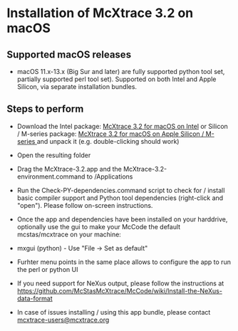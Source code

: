 # Installation of McXtrace 3.2 on macOS 

## Supported macOS releases
* macOS 11.x-13.x (Big Sur and later) are fully supported python tool set, partially
  supported perl tool set). Supported on both Intel and Apple Silicon,
  via separate installation bundles.

## Steps to perform

* Download the Intel package:
  [McXtrace 3.2 for macOS on Intel](https://download.mcxtrace.org/mcxtrace-3.2/mac/mcxtrace-mac_x86_64/mcxtrace-3.2_x86_64.tgz)
  or Silicon / M-series package:
  [McXtrace 3.2 for macOS on Apple Silicon / M-series ](https://download.mcxtrace.org/mcxtrace-3.2/mac/mcxtrace-mac_arm64/mcxtrace-3.2_arm64.tgz)
  and unpack it (e.g. double-clicking should work)

* Open the resulting folder

* Drag the McXtrace-3.2.app and the McXtrace-3.2-environment.command to
/Applications

* Run the Check-PY-dependencies.command script to check for / install
  basic compiler support and  Python tool dependencies (right-click and "open"). Please follow
  on-screen instructions. 
  
* Once the app and dependencies have been installed on your harddrive, optionally use the gui to make your McCode
the default mcstas/mcxtrace on your machine:
 * mxgui    (python) - Use "File -> Set as default"
 * Furhter menu points in the same place allows to configure the app to run the perl or python UI

* If you need support for NeXus output, please follow the instructions at 
  https://github.com/McStasMcXtrace/McCode/wiki/Install-the-NeXus-data-format
* In case of issues installing / using this app bundle, please contact mcxtrace-users@mcxtrace.org
